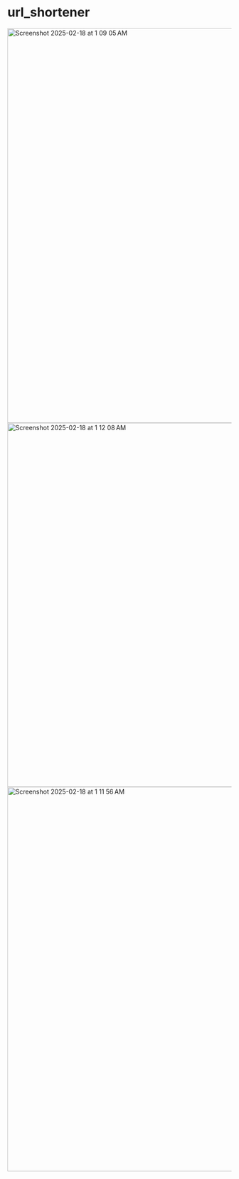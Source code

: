 # url_shortener


<img width="888" alt="Screenshot 2025-02-18 at 1 09 05 AM" src="https://github.com/user-attachments/assets/47ea8a35-a62d-4125-9422-e1b82fdd4ce1" />
<img width="819" alt="Screenshot 2025-02-18 at 1 12 08 AM" src="https://github.com/user-attachments/assets/822a8bb3-789e-478e-b680-ce904105eb7b" />
<img width="865" alt="Screenshot 2025-02-18 at 1 11 56 AM" src="https://github.com/user-attachments/assets/88e167b8-cc23-4e2b-835d-e2d8f42b4f5e" />
